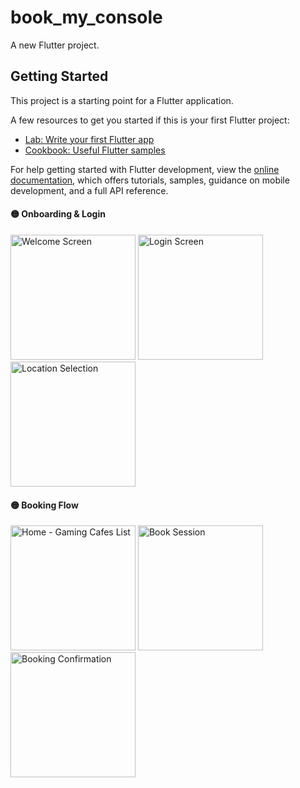 # book_my_console

A new Flutter project.

## Getting Started

This project is a starting point for a Flutter application.

A few resources to get you started if this is your first Flutter project:

- [Lab: Write your first Flutter app](https://docs.flutter.dev/get-started/codelab)
- [Cookbook: Useful Flutter samples](https://docs.flutter.dev/cookbook)

For help getting started with Flutter development, view the
[online documentation](https://docs.flutter.dev/), which offers tutorials,
samples, guidance on mobile development, and a full API reference.

<h4>🟡 Onboarding & Login</h4>
<p float="left">
  <img src="https://github.com/user-attachments/assets/8297d38b-493c-4a99-95dd-eace7b143ea4" width="200" alt="Welcome Screen"/>
  <img src="https://github.com/user-attachments/assets/b5033200-1c1d-4432-91a5-812151eaf9f6" width="200" alt="Login Screen"/>
  <img src="https://github.com/user-attachments/assets/54c3efd6-9700-40e3-b887-1821e54902f0" width="200" alt="Location Selection"/>
</p>

<h4>🟡 Booking Flow</h4>
<p float="left">
  <img src="https://github.com/user-attachments/assets/790dae40-1d5f-4cc2-bed0-17b0b61c8129" width="200" alt="Home - Gaming Cafes List"/>
  <img src="https://github.com/user-attachments/assets/87cfd026-04ea-4e3f-b40e-5818d1285bc4" width="200" alt="Book Session"/>
  <img src="https://github.com/user-attachments/assets/ec03460f-4fde-48e5-b58c-546844235537" width="200" alt="Booking Confirmation"/>
</p>


